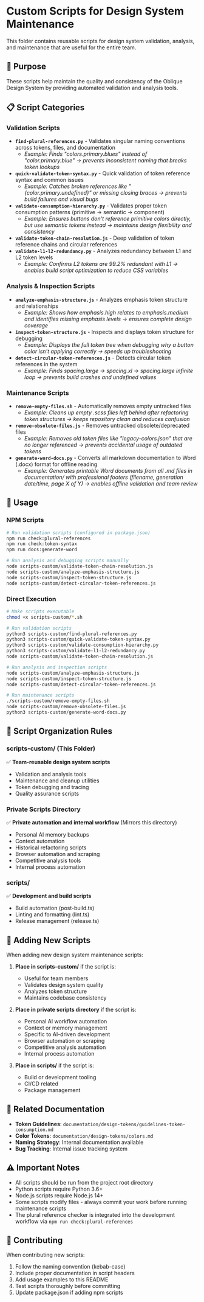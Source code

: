 # Custom Scripts for Design System Maintenance

This folder contains reusable scripts for design system validation, analysis, and maintenance that are useful for the entire team.

## 🎯 Purpose

These scripts help maintain the quality and consistency of the Oblique Design System by providing automated validation and analysis tools.

## 📋 Script Categories

### Validation Scripts
- **`find-plural-references.py`** - Validates singular naming conventions across tokens, files, and documentation
  - *Example: Finds "colors.primary.blues" instead of "color.primary.blue" → prevents inconsistent naming that breaks token lookups*
- **`quick-validate-token-syntax.py`** - Quick validation of token reference syntax and common issues
  - *Example: Catches broken references like "{color.primary.undefined}" or missing closing braces → prevents build failures and visual bugs*
- **`validate-consumption-hierarchy.py`** - Validates proper token consumption patterns (primitive → semantic → component)
  - *Example: Ensures buttons don't reference primitive colors directly, but use semantic tokens instead → maintains design flexibility and consistency*
- **`validate-token-chain-resolution.js`** - Deep validation of token reference chains and circular references
- **`validate-l1-l2-redundancy.py`** - Analyzes redundancy between L1 and L2 token levels
  - *Example: Confirms L2 tokens are 99.2% redundant with L1 → enables build script optimization to reduce CSS variables*

### Analysis & Inspection Scripts
- **`analyze-emphasis-structure.js`** - Analyzes emphasis token structure and relationships
  - *Example: Shows how emphasis.high relates to emphasis.medium and identifies missing emphasis levels → ensures complete design coverage*
- **`inspect-token-structure.js`** - Inspects and displays token structure for debugging
  - *Example: Displays the full token tree when debugging why a button color isn't applying correctly → speeds up troubleshooting*
- **`detect-circular-token-references.js`** - Detects circular token references in the system
  - *Example: Finds spacing.large → spacing.xl → spacing.large infinite loop → prevents build crashes and undefined values*

### Maintenance Scripts
- **`remove-empty-files.sh`** - Automatically removes empty untracked files
  - *Example: Cleans up empty .scss files left behind after refactoring token structures → keeps repository clean and reduces confusion*
- **`remove-obsolete-files.js`** - Removes untracked obsolete/deprecated files
  - *Example: Removes old token files like "legacy-colors.json" that are no longer referenced → prevents accidental usage of outdated tokens*
- **`generate-word-docs.py`** - Converts all markdown documentation to Word (.docx) format for offline reading
  - *Example: Generates printable Word documents from all .md files in documentation/ with professional footers (filename, generation date/time, page X of Y) → enables offline validation and team review*

## 🚀 Usage

### NPM Scripts
```bash
# Run validation scripts (configured in package.json)
npm run check:plural-references
npm run check:token-syntax
npm run docs:generate-word

# Run analysis and debugging scripts manually
node scripts-custom/validate-token-chain-resolution.js
node scripts-custom/analyze-emphasis-structure.js
node scripts-custom/inspect-token-structure.js
node scripts-custom/detect-circular-token-references.js
```

### Direct Execution
```bash
# Make scripts executable
chmod +x scripts-custom/*.sh

# Run validation scripts
python3 scripts-custom/find-plural-references.py
python3 scripts-custom/quick-validate-token-syntax.py
python3 scripts-custom/validate-consumption-hierarchy.py
python3 scripts-custom/validate-l1-l2-redundancy.py
node scripts-custom/validate-token-chain-resolution.js

# Run analysis and inspection scripts
node scripts-custom/analyze-emphasis-structure.js
node scripts-custom/inspect-token-structure.js
node scripts-custom/detect-circular-token-references.js

# Run maintenance scripts
./scripts-custom/remove-empty-files.sh
node scripts-custom/remove-obsolete-files.js
python3 scripts-custom/generate-word-docs.py
```

## 📁 Script Organization Rules

### scripts-custom/ (This Folder)
✅ **Team-reusable design system scripts**
- Validation and analysis tools
- Maintenance and cleanup utilities  
- Token debugging and tracing
- Quality assurance scripts

### Private Scripts Directory
✅ **Private automation and internal workflow** (Mirrors this directory)
- Personal AI memory backups
- Context automation
- Historical refactoring scripts
- Browser automation and scraping
- Competitive analysis tools
- Internal process automation

### scripts/
✅ **Development and build scripts**
- Build automation (post-build.ts)
- Linting and formatting (lint.ts)
- Release management (release.ts)

## 🔧 Adding New Scripts

When adding new design system maintenance scripts:

1. **Place in scripts-custom/** if the script is:
   - Useful for team members
   - Validates design system quality
   - Analyzes token structure
   - Maintains codebase consistency

2. **Place in private scripts directory** if the script is:
   - Personal AI workflow automation
   - Context or memory management
   - Specific to AI-driven development
   - Browser automation or scraping
   - Competitive analysis automation
   - Internal process automation

3. **Place in scripts/** if the script is:
   - Build or development tooling
   - CI/CD related
   - Package management

## 📖 Related Documentation

- **Token Guidelines**: `documentation/design-tokens/guidelines-token-consumption.md`
- **Color Tokens**: `documentation/design-tokens/colors.md`
- **Naming Strategy**: Internal documentation available
- **Bug Tracking**: Internal issue tracking system

## ⚠️ Important Notes

- All scripts should be run from the project root directory
- Python scripts require Python 3.6+
- Node.js scripts require Node.js 14+
- Some scripts modify files - always commit your work before running maintenance scripts
- The plural reference checker is integrated into the development workflow via `npm run check:plural-references`

## 🤝 Contributing

When contributing new scripts:
1. Follow the naming convention (kebab-case)
2. Include proper documentation in script headers
3. Add usage examples to this README
4. Test scripts thoroughly before committing
5. Update package.json if adding npm scripts

